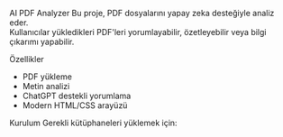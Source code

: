 
AI PDF Analyzer
Bu proje, PDF dosyalarını yapay zeka desteğiyle analiz eder.  
Kullanıcılar yükledikleri PDF'leri yorumlayabilir, özetleyebilir veya bilgi çıkarımı yapabilir.

Özellikler
- PDF yükleme
- Metin analizi
- ChatGPT destekli yorumlama
- Modern HTML/CSS arayüzü

Kurulum
Gerekli kütüphaneleri yüklemek için:
